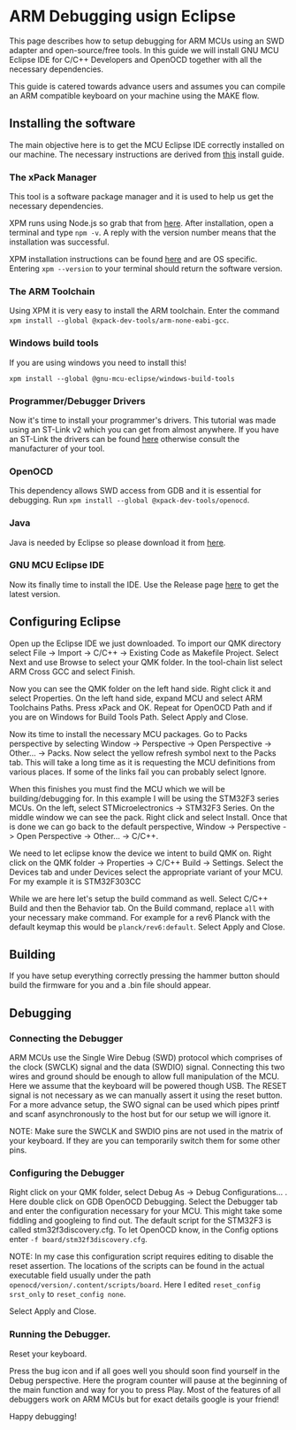 # ARM Debugging usign Eclipse

This page describes how to setup debugging for ARM MCUs using an SWD adapter and open-source/free tools. In this guide we will install GNU MCU Eclipse IDE for C/C++ Developers and OpenOCD together with all the necessary dependencies.

This guide is catered towards advance users and assumes you can compile an ARM compatible keyboard on your machine using the MAKE flow.

## Installing the software

The main objective here is to get the MCU Eclipse IDE correctly installed on our machine. The necessary instructions are derived from [this](https://gnu-mcu-eclipse.github.io/install/) install guide.

### The xPack Manager

This tool is a software package manager and it is used to help us get the necessary dependencies.

XPM runs using Node.js so grab that from [here](https://nodejs.org/en/). After installation, open a terminal and type `npm -v`. A reply with the version number means that the installation was successful.

XPM installation instructions can be found [here](https://www.npmjs.com/package/xpm) and are OS specific. Entering `xpm --version` to your terminal should return the software version.

### The ARM Toolchain

Using XPM it is very easy to install the ARM toolchain. Enter the command `xpm install --global @xpack-dev-tools/arm-none-eabi-gcc`.

### Windows build tools

If you are using windows you need to install this!

`xpm install --global @gnu-mcu-eclipse/windows-build-tools`

### Programmer/Debugger Drivers

Now it's time to install your programmer's drivers. This tutorial was made using an ST-Link v2 which you can get from almost anywhere.
If you have an ST-Link the drivers can be found [here](https://www.st.com/en/development-tools/stsw-link009.html) otherwise consult the manufacturer of your tool.

### OpenOCD

This dependency allows SWD access from GDB and it is essential for debugging. Run `xpm install --global @xpack-dev-tools/openocd`.

### Java

Java is needed by Eclipse so please download it from [here](https://www.oracle.com/technetwork/java/javase/downloads/index.html).

### GNU MCU Eclipse IDE

Now its finally time to install the IDE. Use the Release page [here](https://github.com/gnu-mcu-eclipse/org.eclipse.epp.packages/releases/) to get the latest version.

## Configuring Eclipse

Open up the Eclipse IDE we just downloaded. To import our QMK directory select File -> Import -> C/C++ -> Existing Code as Makefile Project. Select Next and use Browse to select your QMK folder. In the tool-chain list select ARM Cross GCC and select Finish.

Now you can see the QMK folder on the left hand side. Right click it and select Properties. On the left hand side, expand MCU and select ARM Toolchains Paths. Press xPack and OK. Repeat for OpenOCD Path and if you are on Windows for Build Tools Path. Select Apply and Close.

Now its time to install the necessary MCU packages. Go to Packs perspective by selecting Window -> Perspective -> Open Perspective -> Other... -> Packs. Now select the yellow refresh symbol next to the Packs tab. This will take a long time as it is requesting the MCU definitions from various places. If some of the links fail you can probably select Ignore.

When this finishes you must find the MCU which we will be building/debugging for. In this example I will be using the STM32F3 series MCUs. On the left, select STMicroelectronics -> STM32F3 Series. On the middle window we can see the pack. Right click and select Install. Once that is done we can go back to the default perspective, Window -> Perspective -> Open Perspective -> Other... -> C/C++.

We need to let eclipse know the device we intent to build QMK on. Right click on the QMK folder -> Properties -> C/C++ Build -> Settings. Select the Devices tab and under Devices select the appropriate variant of your MCU. For my example it is STM32F303CC

While we are here let's setup the build command as well. Select C/C++ Build and then the Behavior tab. On the Build command, replace `all` with your necessary make command. For example for a rev6 Planck with the default keymap this would be `planck/rev6:default`. Select Apply and Close.

## Building

If you have setup everything correctly pressing the hammer button should build the firmware for you and a .bin file should appear.

## Debugging

### Connecting the Debugger

ARM MCUs use the Single Wire Debug (SWD) protocol which comprises of the clock (SWCLK) signal and the data (SWDIO) signal. Connecting this two wires and ground should be enough to allow full manipulation of the MCU. Here we assume that the keyboard will be powered though USB. The RESET signal is not necessary as we can manually assert it using the reset button. For a more advance setup, the SWO signal can be used which pipes printf and scanf asynchronously to the host but for our setup we will ignore it.

NOTE: Make sure the SWCLK and SWDIO pins are not used in the matrix of your keyboard. If they are you can temporarily switch them for some other pins.

### Configuring the Debugger

Right click on your QMK folder, select Debug As -> Debug Configurations... . Here double click on GDB OpenOCD Debugging. Select the Debugger tab and enter the configuration necessary for your MCU. This might take some fiddling and googleing to find out. The default script for the STM32F3 is called stm32f3discovery.cfg. To let OpenOCD know, in the Config options enter `-f board/stm32f3discovery.cfg`.

NOTE: In my case this configuration script requires editing to disable the reset assertion. The locations of the scripts can be found in the actual executable field usually under the path `openocd/version/.content/scripts/board`. Here I edited `reset_config srst_only` to `reset_config none`.

Select Apply and Close.

### Running the Debugger.

Reset your keyboard.

Press the bug icon and if all goes well you should soon find yourself in the Debug perspective. Here the program counter will pause at the beginning of the main function and way for you to press Play. Most of the features of all debuggers work on ARM MCUs but for exact details google is your friend!


Happy debugging!
